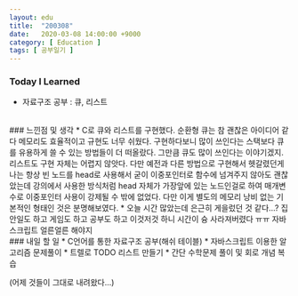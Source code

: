 ```yaml
---
layout: edu
title:  "200308"
date:   2020-03-08 14:00:00 +9000
category: [ Education ]
tags: [ 공부일기 ]
---
```


### Today I Learned
* 자료구조 공부 : 큐, 리스트

<br>
### 느낀점 및 생각
* C로 큐와 리스트를 구현했다. 순환형 큐는 참 괜찮은 아이디어 같다 메모리도 효율적이고 규현도 너무 쉬웠다. 구현하다보니 많이 쓰인다는 스택보다 큐를 유용하게 쓸 수 있는 방법들이 더 떠올랐다. 그만큼 큐도 많이 쓰인다는 이야기겠지. 리스트도 구현 자체는 어렵지 않앗다. 다만 예전과 다른 방법으로 구현해서 헷갈렸던게 나는 항상 빈 노드를 head로 사용해서 굳이 이중포인터로 함수에 넘겨주지 않아도 괜찮았는데 강의에서 사용한 방식처럼 head 자체가 가장앞에 있는 노드인걸로 하여 매개변수로 이중포인터 사용이 강제될 수 밖에 없었다. 다만 이게 별도의 메모리 낭비 없는 기본적인 형태인 것은 분명해보였다.
* 오늘 시간 많았는데 은근히 게을렀던 것 같다...? 집안일도 하고 게임도 하고 공부도 하고 이것저것 하니 시간이 슝 사라져버렸다 ㅠㅠ 자바스크립트 얼른얼른 해야지


<br>
### 내일 할 일
* C언어를 통한 자료구조 공부(해쉬 테이블)
* 자바스크립트 이용한 알고리즘 문제풀이
* 트렐로 TODO 리스트 만들기
* 간단 수학문제 풀이 및 회로 개념 복습

(어제 것들이 그대로 내려왔다...)
